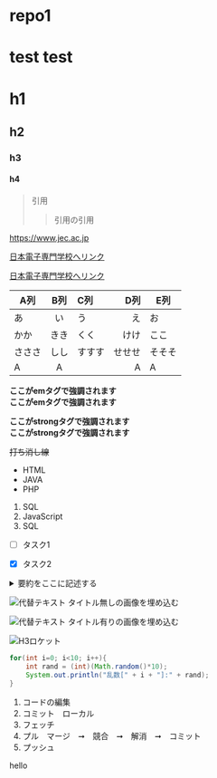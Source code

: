 
# repo1
test
test
=======
# h1
## h2
### h3
<h4>h4</h4>

>引用
>>引用の引用


https://www.jec.ac.jp 

[日本電子専門学校へリンク](https://www.jec.ac.jp)

[日本電子専門学校へリンク](https://www.jec.ac.jp "https://www.jec.ac.jp")


|A列|B列|C列|D列|E列|
|-|:-:|:-|-:|-|
|あ|い|う|え|お|
|かか|きき|くく|けけ|ここ|
|さささ|しし|すすす|せせせ|そそそ|
|A|A||A|A|A|

**ここがemタグで強調されます**  
__ここがemタグで強調されます__  

**ここがstrongタグで強調されます**  
__ここがstrongタグで強調されます__  

~~打ち消し線~~

- HTML
- JAVA
- PHP

1. SQL
1. JavaScript
1. SQL

- [ ] タスク1
- [x] タスク2


<details><summary>要約をここに記述する</summary>
本文をここから書く。xxxxxxxxxxxxxxxxxxxxxxxxxxxxxxxxxxxxxxxxxxxxxxxxxxxxxxxxxxxxxxxxxxxxxxxxxxxx</details>

![代替テキスト](画像のURL)
タイトル無しの画像を埋め込む

![代替テキスト](画像のURL "画像タイトル")
タイトル有りの画像を埋め込む

![H3ロケット](https://www.jaxa.jp/projects/rockets/h3/images/h3_main_001.jpg)

```java
for(int i=0; i<10; i++){
    int rand = (int)(Math.random()*10);
    System.out.println("乱数[" + i + "]:" + rand);
}
```


1. コードの編集
2. コミット　ローカル
3. フェッチ
4. プル　マージ　➞　競合　➞　解消　➞　コミット
5. プッシュ


hello
